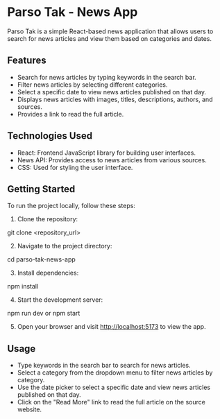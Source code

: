 # Parso Tak - News App

Parso Tak is a simple React-based news application that allows users to search for news articles and view them based on categories and dates.

## Features

- Search for news articles by typing keywords in the search bar.
- Filter news articles by selecting different categories.
- Select a specific date to view news articles published on that day.
- Displays news articles with images, titles, descriptions, authors, and sources.
- Provides a link to read the full article.

## Technologies Used

- React: Frontend JavaScript library for building user interfaces.
- News API: Provides access to news articles from various sources.
- CSS: Used for styling the user interface.

## Getting Started

To run the project locally, follow these steps:

1. Clone the repository:

git clone <repository_url>

2. Navigate to the project directory:

cd parso-tak-news-app


3. Install dependencies:

npm install


4. Start the development server:

npm run dev or npm start


5. Open your browser and visit [http://localhost:5173](http://localhost:5173/) to view the app.

## Usage

- Type keywords in the search bar to search for news articles.
- Select a category from the dropdown menu to filter news articles by category.
- Use the date picker to select a specific date and view news articles published on that day.
- Click on the "Read More" link to read the full article on the source website.



